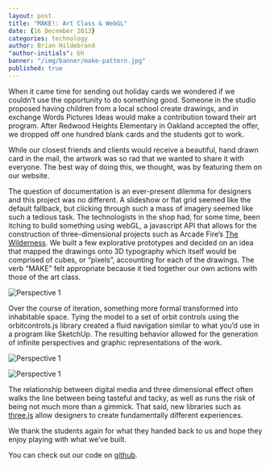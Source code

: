 ```yaml
---
layout: post
title: "MAKE!: Art Class & WebGL"
date: {16 December 2013}
categories: technology
author: Brian Hildebrand
"author-initials": bh
banner: "/img/banner/make-pattern.jpg"
published: true
---
```


When it came time for sending out holiday cards we wondered if we couldn’t use the opportunity to do something good. Someone in the studio proposed having children from a local school create drawings, and in exchange Words Pictures Ideas would make a contribution toward their art program. After Redwood Heights Elementary in Oakland accepted the offer, we dropped off one hundred blank cards and the students got to work. 

While our closest friends and clients would receive a beautiful, hand drawn card in the mail, the artwork was so rad that we wanted to share it with everyone. The best way of doing this, we thought, was by featuring them on our website. 

The question of documentation is an ever-present dilemma for designers and this project was no different. A slideshow or flat grid seemed like the default fallback, but clicking through such a mass of imagery seemed like such a tedious task. The technologists in the shop had, for some time, been itching to build something using webGL, a javascript API that allows for the construction of three-dimensional projects such as Arcade Fire’s [The Wilderness](http://thewildernessdowntown.com/ "The Wilderness"). We built a few explorative prototypes and decided on an idea that mapped the drawings onto 3D typography which itself would be comprised of cubes, or “pixels”, accounting for each of the drawings. The verb “MAKE” felt appropriate because it tied together our own actions with those of the art class.

![Perspective 1](/img/post/perspective1.jpg "Perspective 1")

Over the course of iteration, something more formal transformed into inhabitable space. Tying the model to a set of orbit controls using the orbitcontrols.js library created a fluid navigation similar to what you’d use in a program like SketchUp. The resulting behavior allowed for the generation of infinite perspectives and graphic representations of the work.

![Perspective 1](/img/post/perspective2.jpg "Perspective 2")

![Perspective 1](/img/post/perspective3.jpg "Perspective 3")

The relationship between digital media and three dimensional effect often walks the line between being tasteful and tacky, as well as runs the risk of being not much more than a gimmick. That said, new libraries such as [three.js](http://threejs.org/ "Three.js") allow designers to create fundamentally different experiences. 

We thank the students again for what they handed back to us and hope they enjoy playing with what we’ve built. 

You can check out our code on [github](https://github.com/WordsPicturesIdeas/MAKE-3D/ "Make Git Repository").
















